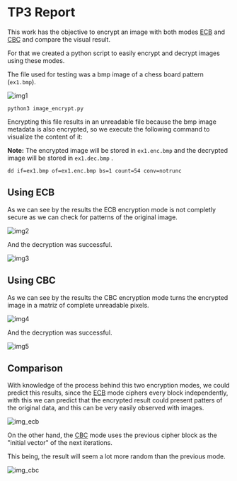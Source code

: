 # TP3 Report

This work has the objective to encrypt an image with both modes <ins>ECB</ins> and <ins>CBC</ins> and compare the visual result.

For that we created a python script to easily encrypt and decrypt images using these modes.

The file used for testing was a bmp image of a chess board pattern (`ex1.bmp`).

![img1](https://i.imgur.com/hfYBqHI.png)

```
python3 image_encrypt.py
```

Encrypting this file results in an unreadable file because the bmp image metadata is also encrypted, so we execute the following command to visualize the content of it:

**Note:** The encrypted image will be stored in `ex1.enc.bmp` and the decrypted image will be stored in `ex1.dec.bmp` .

```
dd if=ex1.bmp of=ex1.enc.bmp bs=1 count=54 conv=notrunc
```

## Using ECB

As we can see by the results the ECB encryption mode is not completly secure as we can check for patterns of the original image.

![img2](https://i.imgur.com/lV28eFw.png)

And the decryption was successful.

![img3](https://i.imgur.com/6mm19wR.png)

## Using CBC

As we can see by the results the CBC encryption mode turns the encrypted image in a matriz of complete unreadable pixels.

![img4](https://i.imgur.com/ueSYdX1.png)

And the decryption was successful.

![img5](https://i.imgur.com/6mm19wR.png)

## Comparison

With knowledge of the process behind this two encryption modes, we could predict this results, since the <ins>ECB</ins> mode ciphers every block independently, with this we can predict that the encrypted result could present patters of the original data, and this can be very easily observed with images.

![img_ecb](https://upload.wikimedia.org/wikipedia/commons/thumb/d/d6/ECB_encryption.svg/601px-ECB_encryption.svg.png)

On the other hand, the <ins>CBC</ins> mode uses the previous cipher block as the "initial vector" of the next iterations. 

This being, the result will seem a lot more random than the previous mode.

![img_cbc](https://upload.wikimedia.org/wikipedia/commons/thumb/8/80/CBC_encryption.svg/600px-CBC_encryption.svg.png)
